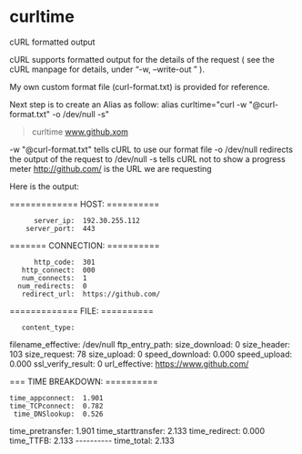 # curltime
cURL formatted output

cURL supports formatted output for the details of the request ( see the cURL manpage for details, under “-w, –write-out <format>” ). 

My own custom format file (curl-format.txt) is provided for reference.

Next step is to create an Alias as follow: alias curltime="curl -w "@curl-format.txt" -o /dev/null -s"

> curltime www.github.xom

-w "@curl-format.txt" tells cURL to use our format file
-o /dev/null redirects the output of the request to /dev/null
-s tells cURL not to show a progress meter
   http://github.com/ is the URL we are requesting
   
   Here is the output: 
   
   =============  HOST:  ==========

          server_ip:  192.30.255.112
        server_port:  443

=======  CONNECTION:  ==========

          http_code:  301
       http_connect:  000
       num_connects:  1
      num_redirects:  0
       redirect_url:  https://github.com/

=============  FILE:  ==========

       content_type:
 filename_effective:  /dev/null
     ftp_entry_path:
      size_download:  0
        size_header:  103
       size_request:  78
        size_upload:  0
     speed_download:  0.000
       speed_upload:  0.000
  ssl_verify_result:  0
      url_effective:  https://www.github.com/

===  TIME BREAKDOWN:  ==========

    time_appconnect:  1.901
    time_TCPconnect:  0.782
     time_DNSlookup:  0.526
   time_pretransfer:  1.901
 time_starttransfer:  2.133
      time_redirect:  0.000
          time_TTFB:  2.133
                      ----------
         time_total:  2.133
